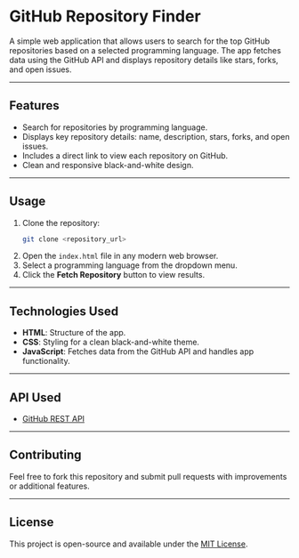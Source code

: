 # GitHub Repository Finder

A simple web application that allows users to search for the top GitHub repositories based on a selected programming language. The app fetches data using the GitHub API and displays repository details like stars, forks, and open issues.

---

## **Features**
- Search for repositories by programming language.
- Displays key repository details: name, description, stars, forks, and open issues.
- Includes a direct link to view each repository on GitHub.
- Clean and responsive black-and-white design.

---

## **Usage**
1. Clone the repository:
   ```bash
   git clone <repository_url>
   ```
2. Open the `index.html` file in any modern web browser.
3. Select a programming language from the dropdown menu.
4. Click the **Fetch Repository** button to view results.

---

## **Technologies Used**
- **HTML**: Structure of the app.
- **CSS**: Styling for a clean black-and-white theme.
- **JavaScript**: Fetches data from the GitHub API and handles app functionality.

---

## **API Used**
- [GitHub REST API](https://docs.github.com/en/rest)

---

## **Contributing**
Feel free to fork this repository and submit pull requests with improvements or additional features.

---

## **License**
This project is open-source and available under the [MIT License](LICENSE).
